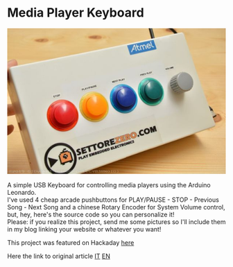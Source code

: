 # Media Player Keyboard  

![Media Player Keyboard](image.jpg)  

A simple USB Keyboard for controlling media players using the Arduino Leonardo.  
I've used 4 cheap arcade pushbuttons for PLAY/PAUSE - STOP - Previous Song - Next Song and a chinese Rotary Encoder for System Volume control, but, hey, here's the source code so you can personalize it!  
Please: if you realize this project, send me some pictures so I'll include them in my blog linking your website or whatever you want!  

This project was featured on Hackaday [here](https://hackaday.com/2019/12/22/arcade-buttons-make-a-great-multimedia-keyboard/)

Here the link to original article [IT](https://www.settorezero.com/wordpress/una-tastiera-usb-con-controlli-per-i-media-players-con-arduino-leonardo/) [EN](https://www.settorezero.com/wordpress/en/una-tastiera-usb-con-controlli-per-i-media-players-con-arduino-leonardo/)
